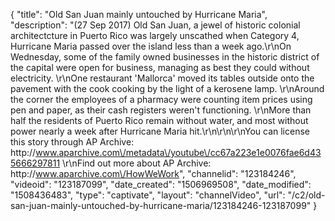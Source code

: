 {
    "title": "Old San Juan mainly untouched by Hurricane Maria",
    "description": "(27 Sep 2017) Old San Juan, a jewel of historic colonial architectcture in Puerto Rico was largely unscathed when Category 4, Hurricane Maria passed over the island less than a week ago.\r\nOn Wednesday, some of the family owned businesses in the historic district of the capital were open for business, managing as best they could without electricity. \r\nOne restaurant 'Mallorca' moved its tables outside onto the pavement with the cook cooking by the light of a kerosene lamp. \r\nAround the corner the employees of a pharmacy were counting item prices using pen and paper, as their cash registers weren't functioning. \r\nMore than half the residents of Puerto Rico remain without water, and most without power nearly a week after Hurricane Maria hit.\r\n\r\n\r\nYou can license this story through AP Archive: http:\/\/www.aparchive.com\/metadata\/youtube\/cc67a223e1e0076fae6d435666297811 \r\nFind out more about AP Archive: http:\/\/www.aparchive.com\/HowWeWork",
    "channelid": "123184246",
    "videoid": "123187099",
    "date_created": "1506969508",
    "date_modified": "1508436483",
    "type": "captivate",
    "layout": "channelVideo",
    "url": "\/c2\/old-san-juan-mainly-untouched-by-hurricane-maria\/123184246-123187099"
}